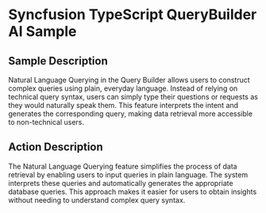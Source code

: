# Syncfusion TypeScript QueryBuilder AI Sample

## Sample Description

Natural Language Querying in the Query Builder allows users to construct complex queries using plain, everyday language. Instead of relying on technical query syntax, users can simply type their questions or requests as they would naturally speak them. This feature interprets the intent and generates the corresponding query, making data retrieval more accessible to non-technical users.

## Action Description

The Natural Language Querying feature simplifies the process of data retrieval by enabling users to input queries in plain language. The system interprets these queries and automatically generates the appropriate database queries. This approach makes it easier for users to obtain insights without needing to understand complex query syntax.

